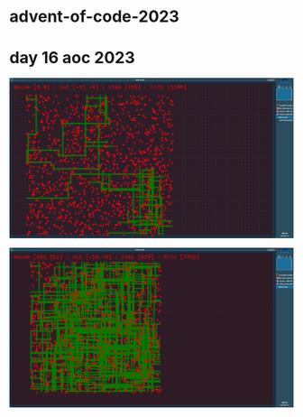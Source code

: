 # advent-of-code-2023

# day 16 aoc 2023

![day 16 part one](https://github.com/terryc321/advent-of-code-2023/blob/main/day16/images/2023-12-21_003.jpg?raw=true)

![day 16 part one spoiler](https://github.com/terryc321/advent-of-code-2023/blob/main/day16/images/2023-12-21.jpg?raw=true)



